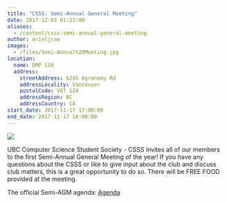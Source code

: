 ```yaml
---
title: "CSSS: Semi-Annual General Meeting"
date: 2017-12-03 01:23:00
aliases:
  - /content/csss-semi-annual-general-meeting
author: arieljcao
images:
  - /files/Semi-Annual%20Meeting.jpg
location:
  name: DMP 110
  address:
    streetAddress: 6245 Agronomy Rd
    addressLocality: Vancouver
    postalCode: V6T 1Z4
    addressRegion: BC
    addressCountry: CA
start_date: 2017-11-17 17:00:00
end_date: 2017-11-17 18:00:00
---
```


![](/files/Semi-Annual%20Meeting.jpg)

UBC Computer Science Student Society - CSSS invites all of our members to the first Semi-Annual General Meeting of the year! If you have any questions about the CSSS or like to give input about the club and discuss club matters, this is a great opportunity to do so. There will be FREE FOOD provided at the meeting.

The official Semi-AGM agenda: [Agenda](https://docs.google.com/document/d/1Fb5_Kjim88rCFa36qr8Eji64NNUzl0EG19WWCq4qCkA/edit)
